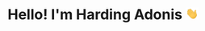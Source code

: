 # Hello! I'm Harding Adonis <img src="https://github.com/hardingadonis/hardingadonis/blob/master/imgs/handwave.gif" width="25">
